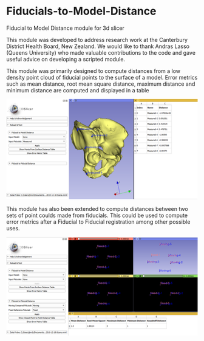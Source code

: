 # Fiducials-to-Model-Distance
Fiducial to Model Distance module for 3d slicer

This module was developed to address research work at the Canterbury District Health Board, New Zealand. We would like to thank 
Andras Lasso (Queens University) who made valuable contributions to the code and gave useful advice on developing a scripted module.

This module was primarily designed to compute distances from a low density point cloud of fiducial points to the surface of a model. 
Error metrics such as mean distance, root mean square distance, maximum distance and minimum distance are computed and displayed in a table

![Screenshot1](/Resources/Screenshots/ScreenShot-1.PNG)

This module has also been extended to compute distances between two sets of point coulds made from fiducials. This could be used to compute error metrics after a Fiducial to Fiducial registration among other possible uses.

![Screenshot2](/Resources/Screenshots/ScreenShot-2.PNG)
